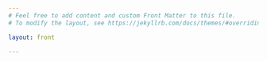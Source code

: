 ```yaml
---
# Feel free to add content and custom Front Matter to this file.
# To modify the layout, see https://jekyllrb.com/docs/themes/#overriding-theme-defaults

layout: front

---
```

